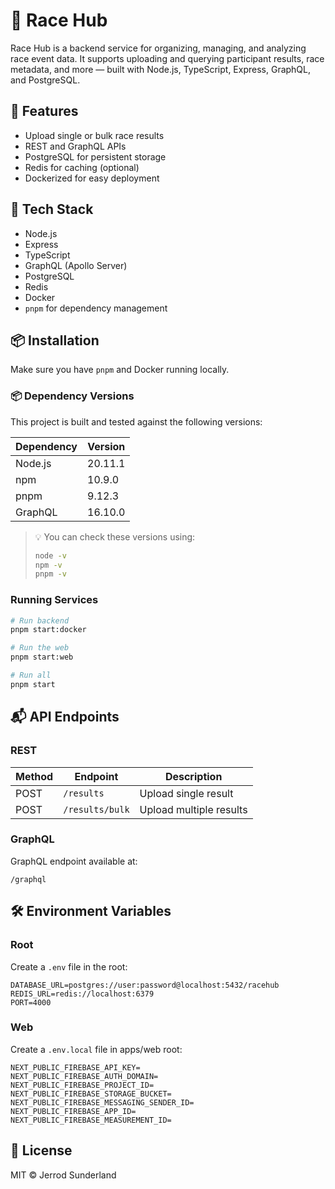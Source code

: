 # 🏁 Race Hub

Race Hub is a backend service for organizing, managing, and analyzing race event data. It supports uploading and querying participant results, race metadata, and more — built with Node.js, TypeScript, Express, GraphQL, and PostgreSQL.

## 🚀 Features

- Upload single or bulk race results
- REST and GraphQL APIs
- PostgreSQL for persistent storage
- Redis for caching (optional)
- Dockerized for easy deployment

## 🧱 Tech Stack

- Node.js
- Express
- TypeScript
- GraphQL (Apollo Server)
- PostgreSQL
- Redis
- Docker
- `pnpm` for dependency management

## 📦 Installation

Make sure you have `pnpm` and Docker running locally.

### 📦 Dependency Versions

This project is built and tested against the following versions:

| Dependency | Version |
| ---------- | ------- |
| Node.js    | 20.11.1 |
| npm        | 10.9.0  |
| pnpm       | 9.12.3  |
| GraphQL    | 16.10.0 |

> 💡 You can check these versions using:
>
> ```bash
> node -v
> npm -v
> pnpm -v
> ```

### Running Services

```bash
# Run backend
pnpm start:docker

# Run the web
pnpm start:web

# Run all
pnpm start
```

## 📬 API Endpoints

### REST

| Method | Endpoint        | Description             |
| ------ | --------------- | ----------------------- |
| POST   | `/results`      | Upload single result    |
| POST   | `/results/bulk` | Upload multiple results |

### GraphQL

GraphQL endpoint available at:

```
/graphql
```

## 🛠 Environment Variables

### Root

Create a `.env` file in the root:

```env
DATABASE_URL=postgres://user:password@localhost:5432/racehub
REDIS_URL=redis://localhost:6379
PORT=4000
```

### Web

Create a `.env.local` file in apps/web root:

```env
NEXT_PUBLIC_FIREBASE_API_KEY=
NEXT_PUBLIC_FIREBASE_AUTH_DOMAIN=
NEXT_PUBLIC_FIREBASE_PROJECT_ID=
NEXT_PUBLIC_FIREBASE_STORAGE_BUCKET=
NEXT_PUBLIC_FIREBASE_MESSAGING_SENDER_ID=
NEXT_PUBLIC_FIREBASE_APP_ID=
NEXT_PUBLIC_FIREBASE_MEASUREMENT_ID=
```

## 📄 License

MIT © Jerrod Sunderland
